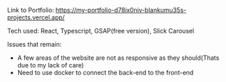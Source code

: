 Link to Portfolio: https://my-portfolio-d78ix0niv-blankumu35s-projects.vercel.app/

Tech used: React, Typescript, GSAP(free version), Slick Carousel

Issues that remain:
- A few areas of the website are not as responsive as they should(Thats due to my lack of care)
- Need to use docker to connect the back-end to the front-end
